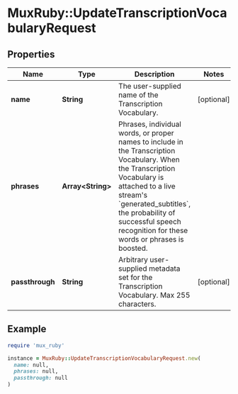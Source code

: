 # MuxRuby::UpdateTranscriptionVocabularyRequest

## Properties

| Name | Type | Description | Notes |
| ---- | ---- | ----------- | ----- |
| **name** | **String** | The user-supplied name of the Transcription Vocabulary. | [optional] |
| **phrases** | **Array&lt;String&gt;** | Phrases, individual words, or proper names to include in the Transcription Vocabulary. When the Transcription Vocabulary is attached to a live stream&#39;s &#x60;generated_subtitles&#x60;, the probability of successful speech recognition for these words or phrases is boosted. |  |
| **passthrough** | **String** | Arbitrary user-supplied metadata set for the Transcription Vocabulary. Max 255 characters. | [optional] |

## Example

```ruby
require 'mux_ruby'

instance = MuxRuby::UpdateTranscriptionVocabularyRequest.new(
  name: null,
  phrases: null,
  passthrough: null
)
```

